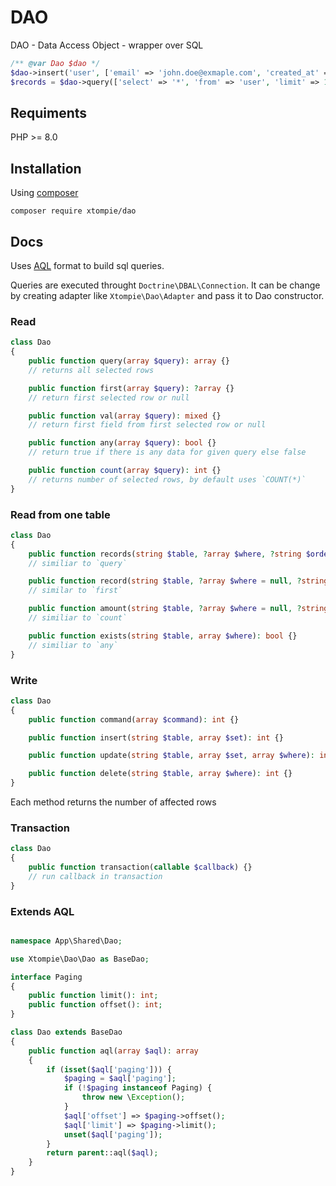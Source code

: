 # DAO

DAO - Data Access Object - wrapper over SQL

```php
/** @var Dao $dao */
$dao->insert('user', ['email' => 'john.doe@exmaple.com', 'created_at' => time()]);
$records = $dao->query(['select' => '*', 'from' => 'user', 'limit' => 10]);
```

## Requiments

PHP >= 8.0


## Installation

Using [composer](https://getcomposer.org/)

```
composer require xtompie/dao
```

## Docs

Uses [AQL](https://github.com/xtompie/aql) format to build sql queries.

Queries are executed throught `Doctrine\DBAL\Connection`.
It can be change by creating adapter like `Xtompie\Dao\Adapter` and pass it to Dao
constructor.

### Read

```php
class Dao
{
    public function query(array $query): array {}
    // returns all selected rows

    public function first(array $query): ?array {}
    // return first selected row or null

    public function val(array $query): mixed {}
    // return first field from first selected row or null

    public function any(array $query): bool {}
    // return true if there is any data for given query else false

    public function count(array $query): int {}
    // returns number of selected rows, by default uses `COUNT(*)`
}
```

### Read from one table

```php
class Dao
{
    public function records(string $table, ?array $where, ?string $order = null, ?int $offset = null, ?int $limit = null): array {}
    // similiar to `query`

    public function record(string $table, ?array $where = null, ?string $order = null, ?int $offset = null): ?array {}
    // similar to `first`

    public function amount(string $table, ?array $where = null, ?string $group = null): int {}
    // similiar to `count`

    public function exists(string $table, array $where): bool {}
    // similiar to `any`
}
```

### Write

```php
class Dao
{
    public function command(array $command): int {}

    public function insert(string $table, array $set): int {}

    public function update(string $table, array $set, array $where): int {}

    public function delete(string $table, array $where): int {}
}
```

Each method returns the number of affected rows

### Transaction

```php
class Dao
{
    public function transaction(callable $callback) {}
    // run callback in transaction
}
```

### Extends AQL


```php

namespace App\Shared\Dao;

use Xtompie\Dao\Dao as BaseDao;

interface Paging
{
    public function limit(): int;
    public function offset(): int;
}

class Dao extends BaseDao
{
    public function aql(array $aql): array
    {
        if (isset($aql['paging'])) {
            $paging = $aql['paging'];
            if (!$paging instanceof Paging) {
                throw new \Exception();
            }
            $aql['offset'] => $paging->offset();
            $aql['limit'] => $paging->limit();
            unset($aql['paging']);
        }
        return parent::aql($aql);
    }
}

```